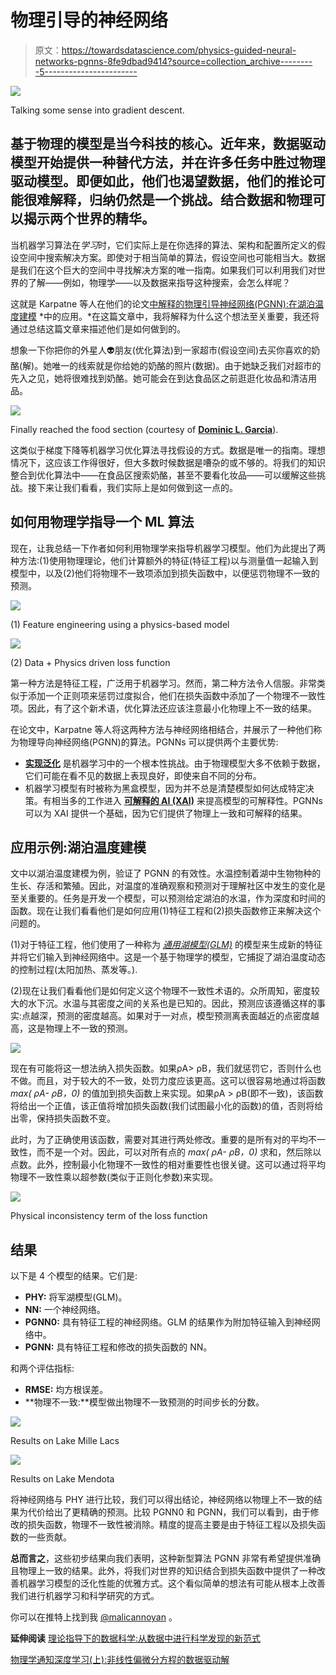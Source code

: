 # 物理引导的神经网络

> 原文：<https://towardsdatascience.com/physics-guided-neural-networks-pgnns-8fe9dbad9414?source=collection_archive---------5----------------------->

![](img/601aaec49570d34dbef44a90da5374e4.png)

Talking some sense into gradient descent.

## 基于物理的模型是当今科技的核心。近年来，数据驱动模型开始提供一种替代方法，并在许多任务中胜过物理驱动模型。即便如此，他们也渴望数据，他们的推论可能很难解释，归纳仍然是一个挑战。结合数据和物理可以揭示两个世界的精华。

当机器学习算法在*学习*时，它们实际上是在你选择的算法、架构和配置所定义的假设空间中搜索解决方案。即使对于相当简单的算法，假设空间也可能相当大。数据是我们在这个巨大的空间中寻找解决方案的唯一指南。如果我们可以利用我们对世界的了解——例如，物理学——以及数据来指导这种搜索，会怎么样呢？

这就是 Karpatne 等人在他们的论文[中解释的物理引导神经网络(PGNN):在湖泊温度建模](https://arxiv.org/abs/1710.11431) *中的应用。*在这篇文章中，我将解释为什么这个想法至关重要，我还将通过总结这篇文章来描述他们是如何做到的。

想象一下你把你的外星人👽朋友(优化算法)到一家超市(假设空间)去买你喜欢的奶酪(解)。她唯一的线索就是你给她的奶酪的照片(数据)。由于她缺乏我们对超市的先入之见，她将很难找到奶酪。她可能会在到达食品区之前逛逛化妆品和清洁用品。

![](img/807a62b1fdda47960078584d5f81ae7d.png)

Finally reached the food section (courtesy of [**Dominic L. Garcia**](https://www.instagram.com/dom_l_garcia_/)).

这类似于梯度下降等机器学习优化算法寻找假设的方式。数据是唯一的指南。理想情况下，这应该工作得很好，但大多数时候数据是嘈杂的或不够的。将我们的知识整合到优化算法中——在食品区搜索奶酪，甚至不要看化妆品——可以缓解这些挑战。接下来让我们看看，我们实际上是如何做到这一点的。

## 如何用物理学指导一个 ML 算法

现在，让我总结一下作者如何利用物理学来指导机器学习模型。他们为此提出了两种方法:(1)使用物理理论，他们计算额外的特征(特征工程)以与测量值一起输入到模型中，以及(2)他们将物理不一致项添加到损失函数中，以便惩罚物理不一致的预测。

![](img/c76010528981130bf5751d7cd38bf1a1.png)

(1) Feature engineering using a physics-based model

![](img/e9155baadb82603a795a7721ab6e8d5c.png)

(2) Data + Physics driven loss function

第一种方法是特征工程，广泛用于机器学习。然而，第二种方法令人信服。非常类似于添加一个正则项来惩罚过度拟合，他们在损失函数中添加了一个物理不一致性项。因此，有了这个新术语，优化算法还应该注意最小化物理上不一致的结果。

在论文中，Karpatne 等人将这两种方法与神经网络相结合，并展示了一种他们称为物理导向神经网络(PGNN)的算法。PGNNs 可以提供两个主要优势:

*   [**实现泛化**](https://developers.google.com/machine-learning/crash-course/generalization/video-lecture) 是机器学习中的一个根本性挑战。由于物理模型大多不依赖于数据，它们可能在看不见的数据上表现良好，即使来自不同的分布。
*   机器学习模型有时被称为黑盒模型，因为并不总是清楚模型如何达成特定决策。有相当多的工作进入 [**可解释的 AI (XAI)**](https://en.wikipedia.org/wiki/Explainable_Artificial_Intelligence) 来提高模型的可解释性。PGNNs 可以为 XAI 提供一个基础，因为它们提供了物理上一致和可解释的结果。

## 应用示例:湖泊温度建模

文中以湖泊温度建模为例，验证了 PGNN 的有效性。水温控制着湖中生物物种的生长、存活和繁殖。因此，对温度的准确观察和预测对于理解社区中发生的变化是至关重要的。任务是开发一个模型，可以预测给定湖泊的水温，作为深度和时间的函数。现在让我们看看他们是如何应用(1)特征工程和(2)损失函数修正来解决这个问题的。

(1)对于特征工程，他们使用了一种称为 [*通用湖模型(GLM)*](http://aed.see.uwa.edu.au/research/models/GLM/) 的模型来生成新的特征并将它们输入到神经网络中。这是一个基于物理学的模型，它捕捉了湖泊温度动态的控制过程(太阳加热、蒸发等。).

(2)现在让我们看看他们是如何定义这个物理不一致性术语的。众所周知，密度较大的水下沉。水温与其密度之间的关系也是已知的。因此，预测应该遵循这样的事实:点越深，预测的密度越高。如果对于一对点，模型预测离表面越近的点密度越高，这是物理上不一致的预测。

![](img/5a121d772e189e1d4b38f366ae8b8966.png)

现在有可能将这一想法纳入损失函数。如果ρA> ρB，我们就惩罚它，否则什么也不做。而且，对于较大的不一致，处罚力度应该更高。这可以很容易地通过将函数 *max( ρA- ρB，0)* 的值加到损失函数上来实现。如果ρA > ρB(即不一致)，该函数将给出一个正值，该正值将增加损失函数(我们试图最小化的函数)的值，否则将给出零，保持损失函数不变。

此时，为了正确使用该函数，需要对其进行两处修改。重要的是所有对的平均不一致性，而不是一个对。因此，可以对所有点的 *max( ρA- ρB，0)* 求和，然后除以点数。此外，控制最小化物理不一致性的相对重要性也很关键。这可以通过将平均物理不一致性乘以超参数(类似于正则化参数)来实现。

![](img/d8c42bb701f96458ecc17c6d78aee2c2.png)

Physical inconsistency term of the loss function

## 结果

以下是 4 个模型的结果。它们是:

*   **PHY:** 将军湖模型(GLM)。
*   **NN:** 一个神经网络。
*   **PGNN0:** 具有特征工程的神经网络。GLM 的结果作为附加特征输入到神经网络中。
*   **PGNN:** 具有特征工程和修改的损失函数的 NN。

和两个评估指标:

*   **RMSE:** 均方根误差。
*   **物理不一致:**模型做出物理不一致预测的时间步长的分数。

![](img/e8e2047b676d7ebbde84e837b9adc71e.png)

Results on Lake Mille Lacs

![](img/7345f61fbbe42eb984cd246a3fc0ea27.png)

Results on Lake Mendota

将神经网络与 PHY 进行比较，我们可以得出结论，神经网络以物理上不一致的结果为代价给出了更精确的预测。比较 PGNN0 和 PGNN，我们可以看到，由于修改的损失函数，物理不一致性被消除。精度的提高主要是由于特征工程以及损失函数的一些贡献。

**总而言之**，这些初步结果向我们表明，这种新型算法 PGNN 非常有希望提供准确且物理上一致的结果。此外，将我们对世界的知识结合到损失函数中提供了一种改善机器学习模型的泛化性能的优雅方式。这个看似简单的想法有可能从根本上改善我们进行机器学习和科学研究的方式。

你可以在推特上找到我 [@malicannoyan](https://twitter.com/malicannoyan) 。

**延伸阅读**
[理论指导下的数据科学:从数据中进行科学发现的新范式](https://arxiv.org/abs/1612.08544)

[物理学通知深度学习(上):非线性偏微分方程的数据驱动解](https://arxiv.org/abs/1711.10561)